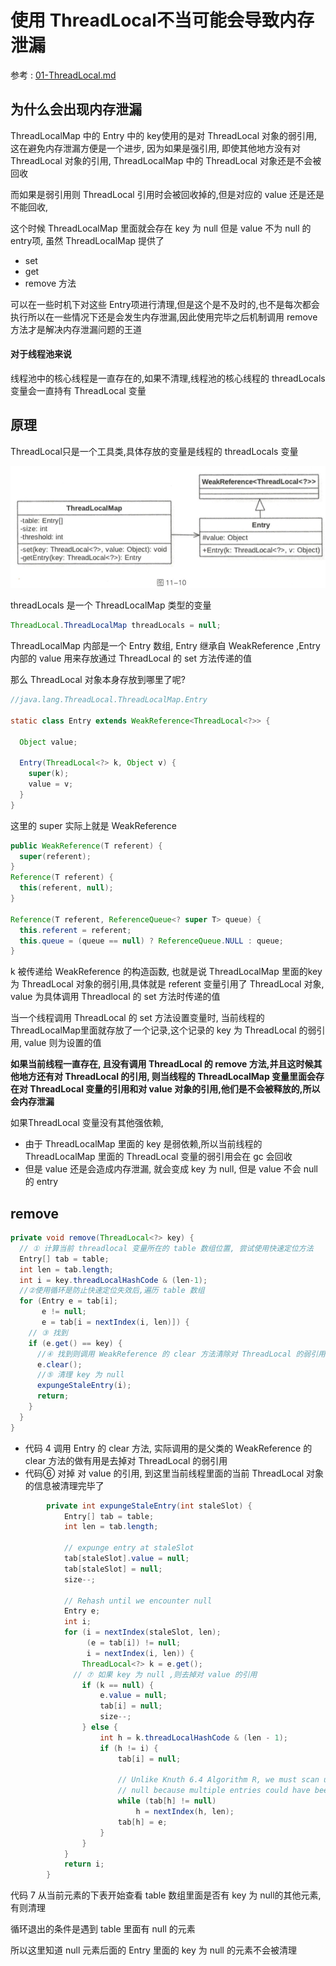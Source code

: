 # 使用 ThreadLocal不当可能会导致内存泄漏

参考 : [01-ThreadLocal.md](../13-ThreadLocal/01-ThreadLocal.md) 

## 为什么会出现内存泄漏

ThreadLocalMap 中的 Entry 中的 key使用的是对 ThreadLocal 对象的弱引用, 这在避免内存泄漏方便是一个进步, 因为如果是强引用, 即使其他地方没有对 ThreadLocal 对象的引用, ThreadLocalMap 中的 ThreadLocal 对象还是不会被回收

而如果是弱引用则 ThreadLocal 引用时会被回收掉的,但是对应的 value 还是还是不能回收,

这个时候 ThreadLocalMap 里面就会存在 key 为 null 但是 value 不为 null 的entry项, 虽然 ThreadLocalMap 提供了 

- set 
- get
- remove 方法

可以在一些时机下对这些 Entry项进行清理,但是这个是不及时的,也不是每次都会执行所以在一些情况下还是会发生内存泄漏,因此使用完毕之后机制调用 remove 方法才是解决内存泄漏问题的王道

#### 对于线程池来说

线程池中的核心线程是一直存在的,如果不清理,线程池的核心线程的 threadLocals 变量会一直持有 ThreadLocal 变量

## 原理

ThreadLocal只是一个工具类,具体存放的变量是线程的 threadLocals 变量

![image-20200727142130561](../../../assets/image-20200727142130561.png)

threadLocals 是一个 ThreadLocalMap 类型的变量

```java
ThreadLocal.ThreadLocalMap threadLocals = null;
```

ThreadLocalMap 内部是一个 Entry 数组, Entry 继承自 WeakReference ,Entry 内部的 value 用来存放通过 ThreadLocal 的 set 方法传递的值

那么 ThreadLocal 对象本身存放到哪里了呢?

```java
//java.lang.ThreadLocal.ThreadLocalMap.Entry

static class Entry extends WeakReference<ThreadLocal<?>> {
 
  Object value;

  Entry(ThreadLocal<?> k, Object v) {
    super(k);
    value = v;
  }
}
```

这里的 super 实际上就是 WeakReference

```java
public WeakReference(T referent) {
  super(referent);
}   
Reference(T referent) {
  this(referent, null);
}   

Reference(T referent, ReferenceQueue<? super T> queue) {
  this.referent = referent;
  this.queue = (queue == null) ? ReferenceQueue.NULL : queue;
}
```

k 被传递给 WeakReference 的构造函数, 也就是说 ThreadLocalMap 里面的key 为 ThreadLocal 对象的弱引用,具体就是 referent 变量引用了 ThreadLocal 对象, value 为具体调用 Threadlocal 的 set 方法时传递的值

当一个线程调用 ThreadLocal 的 set 方法设置变量时, 当前线程的 ThreadLocalMap里面就存放了一个记录,这个记录的 key 为 ThreadLocal 的弱引用, value 则为设置的值

**如果当前线程一直存在, 且没有调用 ThreadLocal 的 remove 方法,并且这时候其他地方还有对 ThreadLocal 的引用, 则当线程的 ThreadLocalMap 变量里面会存在对 ThreadLocal 变量的引用和对 value 对象的引用,他们是不会被释放的,所以会内存泄漏**

如果ThreadLocal 变量没有其他强依赖, 

- 由于 ThreadLocalMap 里面的 key 是弱依赖,所以当前线程的 ThreadLocalMap 里面的 ThreadLocal 变量的弱引用会在 gc 会回收
- 但是 value 还是会造成内存泄漏, 就会变成 key 为 null, 但是 value 不会 null 的 entry

## remove

```java
private void remove(ThreadLocal<?> key) {
  // ① 计算当前 threadlocal 变量所在的 table 数组位置, 尝试使用快速定位方法
  Entry[] tab = table;
  int len = tab.length;
  int i = key.threadLocalHashCode & (len-1);
  //②使用循环是防止快速定位失效后,遍历 table 数组
  for (Entry e = tab[i];
       e != null;
       e = tab[i = nextIndex(i, len)]) {
    // ③ 找到
    if (e.get() == key) {
      //④ 找到则调用 WeakReference 的 clear 方法清除对 ThreadLocal 的弱引用
      e.clear();
      //⑤ 清理 key 为 null
      expungeStaleEntry(i);
      return;
    }
  }
}
```

- 代码 4 调用 Entry 的 clear 方法, 实际调用的是父类的 WeakReference 的 clear 方法的做有用是去掉对 ThreadLocal 的弱引用
- 代码⑥ 对掉 对 value 的引用, 到这里当前线程里面的当前 ThreadLocal 对象的信息被清理完毕了

```java
        private int expungeStaleEntry(int staleSlot) {
            Entry[] tab = table;
            int len = tab.length;

            // expunge entry at staleSlot
            tab[staleSlot].value = null;
            tab[staleSlot] = null;
            size--;

            // Rehash until we encounter null
            Entry e;
            int i;
            for (i = nextIndex(staleSlot, len);
                 (e = tab[i]) != null;
                 i = nextIndex(i, len)) {
                ThreadLocal<?> k = e.get();
              // ⑦ 如果 key 为 null ,则去掉对 value 的引用
                if (k == null) {
                    e.value = null;
                    tab[i] = null;
                    size--;
                } else {
                    int h = k.threadLocalHashCode & (len - 1);
                    if (h != i) {
                        tab[i] = null;

                        // Unlike Knuth 6.4 Algorithm R, we must scan until
                        // null because multiple entries could have been stale.
                        while (tab[h] != null)
                            h = nextIndex(h, len);
                        tab[h] = e;
                    }
                }
            }
            return i;
        }
```

代码 7 从当前元素的下表开始查看 table 数组里面是否有 key 为 null的其他元素,有则清理

循环退出的条件是遇到 table 里面有 null 的元素

所以这里知道 null 元素后面的 Entry 里面的 key 为 null 的元素不会被清理

